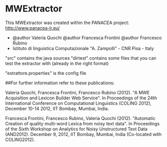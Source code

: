 # MWExtractor

This MWExtractor was created within the PANACEA project:
http://www.panacea-lr.eu/

 * @author Valeria Quochi @author Francesca Frontini @author Francesco Rubino
 * Istituto di linguistica Computazionale "A. Zampolli" - CNR Pisa - Italy


"src" contains the java sources
"dirtest" contains some files that you can test the extractor with (already in the right format)

"estrattore.properties" is the config file


##For further information refer to these publications:

Valeria Quochi, Francesca Frontini, Francesco Rubino (2012). "A MWE Acquisition and Lexicon Builder Web Service". In Proceedings of the 24th International Conference on Computational Linguistics (COLING 2012), December 10-14 2012, IIT Bombay, Mumbai, India.

Francesca Frontini, Francesco Rubino, Valeria Quochi (2012). "Automatic Creation of quality multi-word Lexica from noisy text data". In Proceedings of the Sixth Workshop on Analytics for Noisy Unstructured Text Data (AND2012). December 9, 2012, IIT Bombay, Mumbai, India (Co-located with COLING2012).

